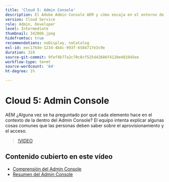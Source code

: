 ```yaml
---
title: 'Cloud 5: Admin Console'
description: El Adobe Admin Console AEM y cómo encaja en el entorno de la
version: Cloud Service
role: Admin, Developer
level: Intermediate
thumbnail: 342866.jpeg
hidefromtoc: true
recommendations: noDisplay, noCatalog
exl-id: eec1764e-1234-4b4c-993f-6584717e3c9e
duration: 319
source-git-commit: 9fef4b77a2c70c8cf525d42686f4120e481945ee
workflow-type: tm+mt
source-wordcount: '64'
ht-degree: 1%

---
```


# Cloud 5: Admin Console

AEM ¿Alguna vez se ha preguntado por qué cada elemento hace en el contexto de la dentro del Admin Console? El equipo intenta explicar algunas cosas comunes que las personas deben saber sobre el aprovisionamiento y el acceso.

>[!VIDEO](https://video.tv.adobe.com/v/342866?quality=12&learn=on)

## Contenido cubierto en este vídeo

+ [Comprensión del Admin Console](https://experienceleague.adobe.com/docs/experience-manager-cloud-service/content/onboarding/onboarding-concepts/admin-console.html)
+ [Resumen del Admin Console](https://helpx.adobe.com/es/enterprise/using/admin-console.html)
